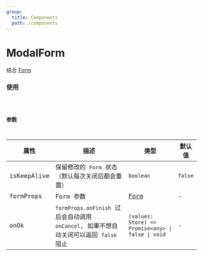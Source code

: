 ```yaml
---
group:
  title: Components
  path: /components
---
```


# ModalForm

结合 [Form](/components/form)

### 使用

<code src="./demo/base.tsx" />

### 参数

| 属性        | 描述                                                                                  | 类型                                               | 默认值  |
| ----------- | ------------------------------------------------------------------------------------- | -------------------------------------------------- | ------- |
| isKeepAlive | 保留修改的 `Form` 状态（默认每次关闭后都会重置）                                      | `boolean`                                          | `false` |
| formProps   | Form 参数                                                                             | [Form](/components/form#参数)                      | -       |
| onOk        | `formProps.onFinish` 过后会自动调用 `onCancel`, 如果不想自动关闭可以返回 `false` 阻止 | `(values: Store) => Promise<any> \| false \| void` | -       |
